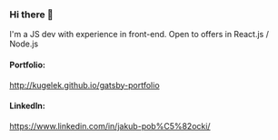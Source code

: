 ### Hi there 👋

I'm a JS dev with experience in front-end. Open to offers in React.js / Node.js

#### Portfolio:
http://kugelek.github.io/gatsby-portfolio

#### LinkedIn:
https://www.linkedin.com/in/jakub-pob%C5%82ocki/



<!--
**Kugelek/Kugelek** is a ✨ _special_ ✨ repository because its `README.md` (this file) appears on your GitHub profile.

Here are some ideas to get you started:

- 🔭 I’m currently working on ...
- 🌱 I’m currently learning ...
- 👯 I’m looking to collaborate on ...
- 🤔 I’m looking for help with ...
- 💬 Ask me about ...
- 📫 How to reach me: ...
- 😄 Pronouns: ...
- ⚡ Fun fact: ...
-->
